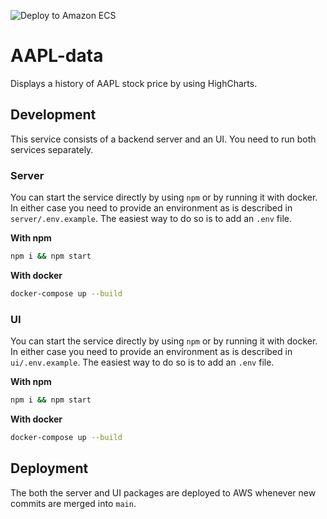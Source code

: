 ![Deploy to Amazon ECS](https://github.com/Jokinen/aapl-data/workflows/Deploy%20to%20Amazon%20ECS/badge.svg)

# AAPL-data

Displays a history of AAPL stock price by using HighCharts.

## Development

This service consists of a backend server and an UI. You need to run both services separately.

### Server

You can start the service directly by using `npm` or by running it with docker. In either case you need to provide an environment as is described in `server/.env.example`. The easiest way to do so is to add an `.env` file.

**With npm**

```bash
npm i && npm start
```

**With docker**

```bash
docker-compose up --build
```

### UI

You can start the service directly by using `npm` or by running it with docker. In either case you need to provide an environment as is described in `ui/.env.example`. The easiest way to do so is to add an `.env` file.

**With npm**

```bash
npm i && npm start
```

**With docker**

```bash
docker-compose up --build
```

## Deployment

The both the server and UI packages are deployed to AWS whenever new commits are merged into `main`.
